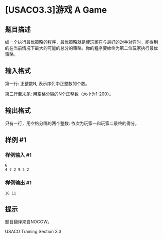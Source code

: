 # [USACO3.3]游戏 A Game

## 题目描述

编一个执行最优策略的程序，最优策略就是使玩家在与最好的对手对弈时，能得到的在当前情况下最大的可能的总分的策略。你的程序要始终为第二位玩家执行最优策略。


## 输入格式

第一行: 正整数N, 表示序列中正整数的个数。

第二行至末尾: 用空格分隔的N个正整数（大小为1-200）。


## 输出格式

只有一行，用空格分隔的两个整数: 依次为玩家一和玩家二最终的得分。


## 样例 #1

### 样例输入 #1
```
6 
4 7 2 9 5 2
```

### 样例输出 #1

```
18 11
```

## 提示

题目翻译来自NOCOW。

USACO Training Section 3.3

